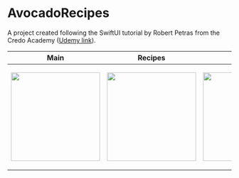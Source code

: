 # AvocadoRecipes

A project created following the SwiftUI tutorial by Robert Petras from the Credo Academy ([Udemy link](https://www.udemy.com/course/swiftui-masterclass-course-ios-development-with-swift/)).


|  Main | Recipes | Recipe | Ripening
| ----------- | ----------- |  ----------- | ----------- |
| <p align="center"><img width="200" src="https://github.com/yulia-vlkv/AvocadoRecipes/assets/82326952/2ecd9b91-2ef4-4da1-9efb-ff61b6c3db08"></p> | <p align="center"><img width="200" src="https://github.com/yulia-vlkv/AvocadoRecipes/assets/82326952/c300269d-f094-4f88-a245-ec576578d8a8"></p> | <p align="center"><img width="200" src="https://github.com/yulia-vlkv/AvocadoRecipes/assets/82326952/ccb7fe4d-51b1-46bc-8386-1d35860e4050"></p> | <p align="center"><img width="200" src="https://github.com/yulia-vlkv/AvocadoRecipes/assets/82326952/64634153-7a66-407f-aeee-a51d14b03e23"></p>|
